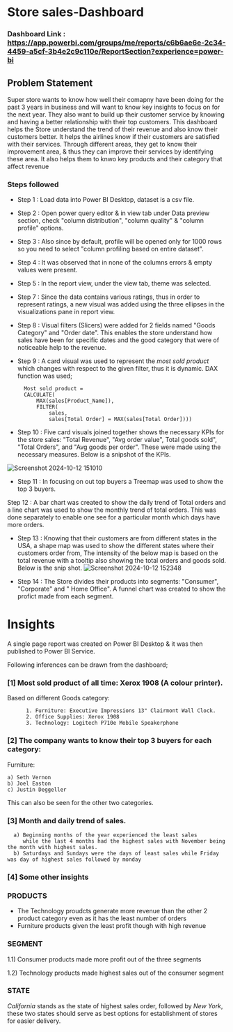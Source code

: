 # Store sales-Dashboard

### Dashboard Link : https://app.powerbi.com/groups/me/reports/c6b6ae6e-2c34-4459-a5cf-3b4e2c9c110e/ReportSection?experience=power-bi

## Problem Statement

Super store wants to know how well their comapny have been doing for the past 3 years in business and will want to know key insights to focus on for the next year. They also want to build up their customer service by knowing and having a better relationship with their top customers.
This dashboard helps the Store understand the trend of their revenue and also know their customers better. It helps the airlines know if their customers are satisfied with their services. Through different areas, they get to know their improvement area, & thus they can improve their services by identifying these area. It also helps them to knwo key products and their category that affect revenue


### Steps followed 

- Step 1 : Load data into Power BI Desktop, dataset is a csv file.
- Step 2 : Open power query editor & in view tab under Data preview section, check "column distribution", "column quality" & "column profile" options.
- Step 3 : Also since by default, profile will be opened only for 1000 rows so you need to select "column profiling based on entire dataset".
- Step 4 : It was observed that in none of the columns errors & empty values were present.
- Step 5 : In the report view, under the view tab, theme was selected.
- Step 7 : Since the data contains various ratings, thus in order to represent ratings, a new visual was added using the three ellipses in the visualizations pane in report view. 
- Step 8 : Visual filters (Slicers) were added for 2 fields named "Goods Category" and "Order date". This enables the store understand how sales have been for specific dates and the good category that were of noticeable help to the revenue.
- Step 9 : A card visual was used to represent the *most sold product* which changes with respect to the given filter, thus it is dynamic. DAX function was used;
        
        Most sold product = 
        CALCULATE(
            MAX(sales[Product_Name]),
            FILTER(
                sales,
                sales[Total Order] = MAX(sales[Total Order])))


- Step 10 : Five card visuals joined together shows the necessary KPIs for the store sales: "Total Revenue", "Avg order value", Total goods sold", "Total Orders", and "Avg goods per order". These were made using the necessary measures.
Below is a snipshot of the KPIs.

![Screenshot 2024-10-12 151010](https://github.com/user-attachments/assets/a667f878-6693-4404-9037-ad09fb3d4c5a)


- Step 11 : In focusing on out top buyers a Treemap was used to show the top 3 buyers.

Step 12 : A bar chart was created to show the daily trend of Total orders and a line chart was used to show the monthly trend of total orders. This was done separately to enable one see for a particular month which days have more orders.

- Step 13 : Knowing that their customers are from different states in the USA, a shape map was used to show the different states where their customers order from, The intensity of the below map is based on the total revenue with a tooltip also showing the total orders and goods sold.
Below is the snip shot.
![Screenshot 2024-10-12 152348](https://github.com/user-attachments/assets/52ba7c21-41de-400e-b948-553720f61e8c)

- Step 14 : The Store divides their products into segments: "Consumer", "Corporate" and " Home Office". A funnel chart was created to show the profict made from each segment.



# Insights

A single page report was created on Power BI Desktop & it was then published to Power BI Service.

Following inferences can be drawn from the dashboard;

### [1] Most sold product of all time: Xerox 1908 (A colour printer).

   Based on different Goods category:


          1. Furniture: Executive Impressions 13" Clairmont Wall Clock.
          2. Office Supplies: Xerox 1908
          3. Technology: Logitech P710e Mobile Speakerphone 
           
### [2] The company wants to know their top 3 buyers for each category:
   Furniture:

    a) Seth Vernon
    b) Joel Easton
    c) Justin Deggeller
  
  This can also be seen for the other two categories.

  
  ### [3] Month and daily trend of sales.
  
      a) Beginning months of the year experienced the least sales 
         while the last 4 months had the highest sales with November being the month with highest sales.
      b) Saturdays and Sundays were the days of least sales while Friday was day of highest sales followed by monday

 ### [4] Some other insights

 ### PRODUCTS
 - The Technology proudcts generate more revenue than the other 2 product category even as it has the least number of orders
 - Furniture products given the least profit though with high revenue
  
 ### SEGMENT
 
 1.1) Consumer products made more profit out of the three segments
 
 1.2) Technology products made highest sales out of the consumer segment

 ### STATE
 *California* stands as the state of highest sales order, followed by *New York*, these two states should serve as best options for establishment of stores for easier delivery.
 



